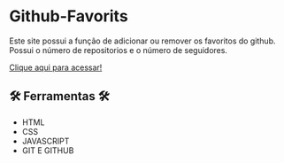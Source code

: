 # Github-Favorits

Este site possui a função de adicionar ou remover os favoritos do github.
Possui o número de repositorios e o número de seguidores.

[Clique aqui para acessar!](https://andrewchucrute.github.io/Github-Favorits/)

## 🛠️ Ferramentas 🛠️
- HTML
- CSS
- JAVASCRIPT
- GIT E GITHUB


